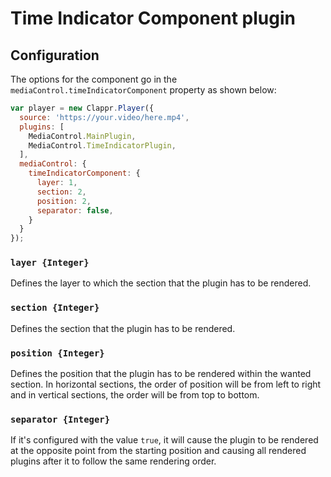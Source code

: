 # Time Indicator Component plugin

## Configuration
The options for the component go in the `mediaControl.timeIndicatorComponent` property as shown below:
```javascript
var player = new Clappr.Player({
  source: 'https://your.video/here.mp4',
  plugins: [
    MediaControl.MainPlugin,
    MediaControl.TimeIndicatorPlugin,
  ],
  mediaControl: {
    timeIndicatorComponent: { 
      layer: 1, 
      section: 2, 
      position: 2, 
      separator: false,
    }
  }
});
```

### `layer {Integer}`
Defines the layer to which the section that the plugin has to be rendered.

### `section {Integer}`
Defines the section that the plugin has to be rendered.

### `position {Integer}`
Defines the position that the plugin has to be rendered within the wanted section. In horizontal sections, the order of position will be from left to right and in vertical sections, the order will be from top to bottom.

### `separator {Integer}`
If it's configured with the value `true`, it will cause the plugin to be rendered at the opposite point from the starting position and causing all rendered plugins after it to follow the same rendering order.